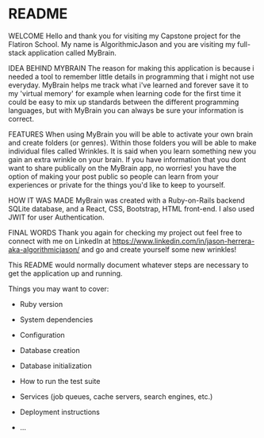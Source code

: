 # README

WELCOME Hello and thank you for visiting my Capstone project for the Flatiron School. My name is AlgorithmicJason and you are visiting my full-stack application called MyBrain.

IDEA BEHIND MYBRAIN The reason for making this application is because i needed a tool to remember little details in programming that i might not use everyday. MyBrain helps me track what i've learned and forever save it to my 'virtual memory' for example when learning code for the first time it could be easy to mix up standards between the different programming languages, but with MyBrain you can always be sure your information is correct.

FEATURES When using MyBrain you will be able to activate your own brain and create folders (or genres). Within those folders you will be able to make individual files called Wrinkles. It is said when you learn something new you gain an extra wrinkle on your brain. If you have information that you dont want to share publically on the MyBrain app, no worries! you have the option of making your post public so people can learn from your experiences or private for the things you'd like to keep to yourself.

HOW IT WAS MADE MyBrain was created with a Ruby-on-Rails backend SQLite database, and a React, CSS, Bootstrap, HTML front-end. I also used JWIT for user Authentication.

FINAL WORDS Thank you again for checking my project out feel free to connect with me on LinkedIn at https://www.linkedin.com/in/jason-herrera-aka-algorithmicjason/ and go and create yourself some new wrinkles!

This README would normally document whatever steps are necessary to get the
application up and running.

Things you may want to cover:

* Ruby version

* System dependencies

* Configuration

* Database creation

* Database initialization

* How to run the test suite

* Services (job queues, cache servers, search engines, etc.)

* Deployment instructions

* ...
